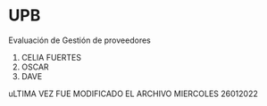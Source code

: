 # UPB
Evaluación de Gestión de proveedores
1. CELIA FUERTES
2. OSCAR
3. DAVE

uLTIMA  VEZ FUE MODIFICADO EL ARCHIVO MIERCOLES 26012022
